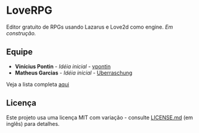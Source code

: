 # LoveRPG

Editor gratuito de RPGs usando Lazarus e Love2d como engine.
*Em construção.*

## Equipe

* **Vinícius Pontin** - *Idéia inicial* - [vpontin](https://github.com/vpontin)
* **Matheus Garcias** - *Idéia inicial* - [Uberraschung](https://github.com/Uberraschung)

Veja a lista completa [aqui](Team.md)

## Licença

Este projeto usa uma licença MIT com variação - consulte [LICENSE.md](LICENSE.md) (em inglês) para detalhes.

